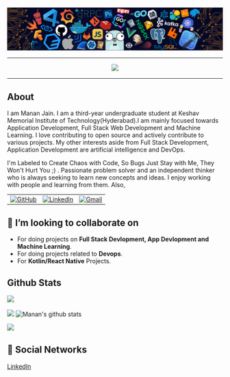 <!-- ----------- HEAD SECTION ------------ -->

![banner.png](./images/github-banner.png)

<hr>

<p align="center">
  <img src="https://readme-typing-svg.herokuapp.com?color=0d8eceF&size=30&center=true&vCenter=true&width=550&height=70&lines=Hey+There+👋,+I'm+Manan;An+Open+Source+Contributor+☀;Full+Stack+Web+Developer+💻;An+Android+Developer+📱;+Loves+To+Do+Innovative+Projects+🛠;Independent+Problem+Solver+🕵;And+An+AI+Enthusiast">
</p>

<hr>

## About

I am Manan Jain. I am a third-year undergraduate student at Keshav Memorial Institute of Technology(Hyderabad).I am mainly focused towards Application Development, Full Stack Web Development and Machine Learning. I love contributing to open source and actively contribute to various projects. My other interests aside from Full Stack Development, Application Development are artificial intelligence and DevOps.

I'm Labeled to Create Chaos with Code, So Bugs Just Stay with Me, They Won't Hurt You ;) .
Passionate problem solver and an independent thinker who is always seeking to learn new concepts and ideas. I enjoy working with people and learning from them. Also, 

<table>
  <tr>
      <td><a href="https://github.com/MananJain2002"><img src="https://img.shields.io/github/followers/MananJain2002.svg?label=GitHub&style=social" alt="GitHub"></a></td>
    <td><a href="https://www.linkedin.com/in/manan-jain-076804207/"><img src="https://img.shields.io/badge/LinkedIn--_.svg?style=social&logo=linkedin" alt="LinkedIn"></a></td>
    <td><a href="mailto:mananjain301@gmail.com"><img src="https://img.shields.io/badge/Gmail--_.svg?style=social&logo=gmail" alt="Gmail"></a></td>
  </tr>
</table>


## 👯 I’m looking to collaborate on

* For doing projects on **Full Stack Devlopment, App Devlopment and Machine Learning**.
* For doing projects related to **Devops**.
* For **Kotlin/React Native** Projects.

## Github Stats

![](https://activity-graph.herokuapp.com/graph?username=MananJain2002&theme=react-dark&hide_border=true&area=true)

<img src="https://github-readme-streak-stats.herokuapp.com/?user=MananJain2002">

<img src="https://github-readme-stats.vercel.app/api?username=MananJain2002&count_private=true&show_icons=true&theme=light" alt="Manan's github stats"/>


<br>


![](https://visitor-badge.glitch.me/badge?page_id=MananJaim2002)


## 👨 Social Networks

[LinkedIn](https://www.linkedin.com/in/manan-jain-076804207/)<!-- 2. [Portfolio](https://yash621.github.io/portfolio_me/) 3. [Medium](https://medium.com/@yg17381) -->

